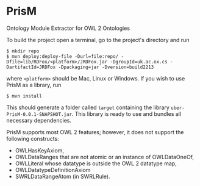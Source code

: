 # PrisM
Ontology Module Extractor for OWL 2 Ontologies

To build the project open a terminal, go to the project's directory and run
```
$ mkdir repo
$ mvn deploy:deploy-file -Durl=file:repo/ -Dfile=lib/RDFox/<platform>/JRDFox.jar -DgroupId=uk.ac.ox.cs -DartifactId=JRDFox -Dpackaging=jar -Dversion=build2213
```
where ```<platform>``` should be Mac, Linux or Windows.
If you wish to use PrisM as a library, run
```
$ mvn install
```
This should generate a folder called ```target``` containing the library ```uber-PrisM-0.0.1-SNAPSHOT.jar```. This library is ready to use and bundles all necessary dependencies.



PrisM supports most OWL 2 features; however, it does not support the following constructs:

* OWLHasKeyAxiom,
* OWLDataRanges that are not atomic or an instance of OWLDataOneOf,
* OWLLiteral whose datatype is outside the OWL 2 datatype map,
* OWLDatatypeDefinitionAxiom
* SWRLDataRangeAtom (in SWRLRule).